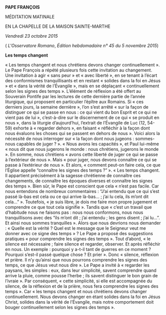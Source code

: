 **PAPE FRANÇOIS**

MÉDITATION MATINALE

EN LA CHAPELLE DE LA MAISON SAINTE-MARTHE

*Vendredi 23 octobre 2015*

( *L'Osservatore Romano*, *Édition hebdomadaire n° 45 du 5 novembre 2015*)

**Les temps changent**

« Les temps changent et nous chrétiens devons changer continuellement ». Le Pape François a répété plusieurs fois cette invitation au changement. Une invitation à agir « sans peur » et « avec liberté », en se tenant à l’écart des conformismes tranquillisants et en restant « solides dans la foi en Jésus » et « dans la vérité de l’Évangile », mais en se déplaçant « continuellement selon les signes des temps ». L’élément de réflexion a été offert au Souverain Pontife par les lectures de cette dernière partie de l’année liturgique, qui proposent en particulier l’épître aux Romains. Si « ces derniers jours, la semaine dernière », l’on s’est arrêté « sur la façon de distinguer ce qui se passe en nous : ce qui vient du bon Esprit et ce qui ne vient pas de lui », c’est-à-dire sur le discernement de ce qui « se produit en nous », dans la liturgie d’aujourd’hui, l’extrait de l’Évangile de Luc (12, 54-59) exhorte à « regarder dehors », en faisant « réfléchir à la façon dont nous évaluons les choses qui se passent en dehors de nous ». Voici alors la nécessité de nous interroger sur « la façon dont nous jugeons : sommes-nous capables de juger ? ». « Nous avons les capacités », et Paul lui-même « nous dit que nous jugerons le monde : nous chrétiens, jugerons le monde ». En somme, nous chrétiens « avons cette liberté de juger ce qui se passe à l’extérieur de nous ». Mais « pour juger, nous devons connaître ce qui se passe à l’extérieur de nous ». Et alors, « comment peut-on faire cela, ce que l’Église appelle “connaître les signes des temps ?” ». « Les temps changent. Il appartient précisément à la sagesse chrétienne de connaître ces changements, de connaître les époques diverses et connaître les signes des temps ». Bien sûr, le Pape est conscient que cela « n’est pas facile. Car nous entendons de nombreux commentaires : “J’ai entendu que ce qui s’est passé là-bas est cela ou ce qui arrive là-bas... ; j’ai lu cela, ils m’ont dit cela...” ». Toutefois, « je suis libre, je dois me faire mon propre jugement et comprendre ce que tout cela signifie ». Tandis que « c’est un travail que d’habitude nous ne faisons pas : nous nous conformons, nous nous tranquillisons avec des “ils m’ont dit ; j’ai entendu ; les gens disent ; j’ai lu...”. Et ainsi nous sommes tranquilles ». Alors que nous devrions nous demander : « Quelle est la vérité ? Quel est le message que le Seigneur veut me donner avec ce signe des temps » ? Le Pape a proposé des suggestions pratiques « pour comprendre les signes des temps ». Tout d’abord, « le silence est nécessaire ; faire silence et regarder, observer. Et après réfléchir en nous. Un exemple : pourquoi y a-t-il tant de guerres en ce moment ? Pourquoi s’est-il passé quelque chose ? Et prier ». Donc « silence, réflexion et prière. Il n’y qu’ainsi que nous pourrons comprendre les signes des temps, ce que Jésus veut nous dire ». Le Pape a invité à « regarder les paysans, les simples : eux, dans leur simplicité, savent comprendre quand arrive la pluie, comme pousse l’herbe ; ils savent distinguer le bon grain de l’ivraie ». Par conséquent, « cette simplicité, si elle est accompagnée du silence, de la réflexion et de la prière, nous fera comprendre les signes des temps ». Car « les temps changent et nous chrétiens devons changer continuellement. Nous devons changer en étant solides dans la foi en Jésus Christ, solides dans la vérité de l’Évangile, mais notre comportement doit bouger continuellement selon les signes des temps ».